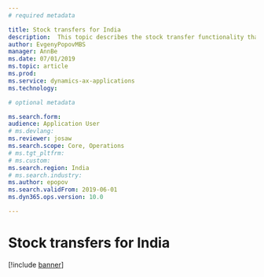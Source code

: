 ```yaml
---
# required metadata

title: Stock transfers for India
description:  This topic describes the stock transfer functionality that is available for India in Microsoft Dynamics 365 for Finance and Operations.
author: EvgenyPopovMBS
manager: AnnBe
ms.date: 07/01/2019
ms.topic: article
ms.prod: 
ms.service: dynamics-ax-applications
ms.technology: 

# optional metadata

ms.search.form: 
audience: Application User
# ms.devlang: 
ms.reviewer: josaw
ms.search.scope: Core, Operations
# ms.tgt_pltfrm: 
# ms.custom: 
ms.search.region: India
# ms.search.industry: 
ms.author: epopov
ms.search.validFrom: 2019-06-01
ms.dyn365.ops.version: 10.0

---
```


# Stock transfers for India

[!include [banner](../includes/banner.md)]
